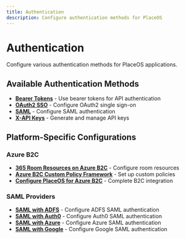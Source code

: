 ```yaml
---
title: Authentication
description: Configure authentication methods for PlaceOS
---
```


# Authentication

Configure various authentication methods for PlaceOS applications.

## Available Authentication Methods

- **[Bearer Tokens](bearer-tokens)** - Use bearer tokens for API authentication
- **[OAuth2 SSO](configure-oauth2-sso)** - Configure OAuth2 single sign-on
- **[SAML](configure-saml)** - Configure SAML authentication
- **[X-API Keys](x-api-keys)** - Generate and manage API keys

## Platform-Specific Configurations

### Azure B2C
- **[365 Room Resources on Azure B2C](azure-b2c/365-room-resources-on-azure-b2c)** - Configure room resources
- **[Azure B2C Custom Policy Framework](azure-b2c/azure-b2c-custom-policy-framework)** - Set up custom policies
- **[Configure PlaceOS for Azure B2C](azure-b2c/configure-placeos-for-azure-b2c)** - Complete B2C integration

### SAML Providers
- **[SAML with ADFS](configure-saml/saml2-adfs)** - Configure ADFS SAML authentication
- **[SAML with Auth0](configure-saml/saml2-auth0)** - Configure Auth0 SAML authentication  
- **[SAML with Azure](configure-saml/saml2-azure)** - Configure Azure SAML authentication
- **[SAML with Google](configure-saml/saml2-google)** - Configure Google SAML authentication